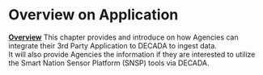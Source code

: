 # Overview on Application

**<u>Overview</u>**
This chapter provides and introduce on how Agencies can integrate their 3rd Party Application to DECADA to ingest data.  
It will also provide Agencies the information if they are interested to utilize the Smart Nation Sensor Platform (SNSP) tools via DECADA. 